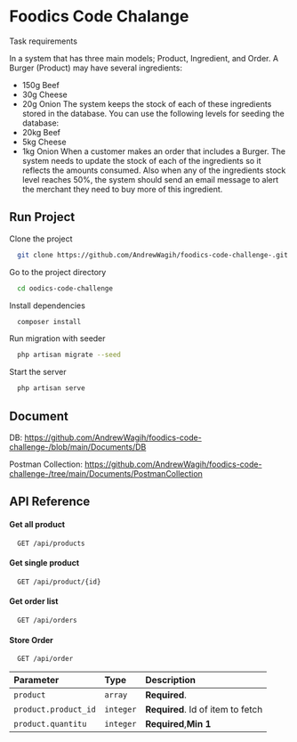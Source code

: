
# Foodics Code Chalange

Task requirements

In a system that has three main models; Product, Ingredient, and Order.
A Burger (Product) may have several ingredients:
- 150g Beef
- 30g Cheese
- 20g Onion
The system keeps the stock of each of these ingredients stored in the database. You
can use the following levels for seeding the database:
- 20kg Beef
- 5kg Cheese
- 1kg Onion
When a customer makes an order that includes a Burger. The system needs to update the
stock of each of the ingredients so it reflects the amounts consumed.
Also when any of the ingredients stock level reaches 50%, the system should send an
email message to alert the merchant they need to buy more of this ingredient.

## Run Project

Clone the project

```bash
  git clone https://github.com/AndrewWagih/foodics-code-challenge-.git
```

Go to the project directory

```bash
  cd oodics-code-challenge
```

Install dependencies

```bash
  composer install
```

Run migration with seeder

```bash
  php artisan migrate --seed
```

Start the server

```bash
  php artisan serve
```


## Document

DB: https://github.com/AndrewWagih/foodics-code-challenge-/blob/main/Documents/DB

Postman Collection: https://github.com/AndrewWagih/foodics-code-challenge-/tree/main/Documents/PostmanCollection


## API Reference

#### Get all product

```http
  GET /api/products
```

#### Get single product

```http
  GET /api/product/{id}
```

#### Get order list

```http
  GET /api/orders
```


#### Store Order

```http
  GET /api/order
```

| Parameter | Type     | Description                       |
| :-------- | :------- | :-------------------------------- |
| `product`      | `array` | **Required**.  |
| `product.product_id`      | `integer` | **Required**. Id of item to fetch |
| `product.quantitu`      | `integer` | **Required**,**Min 1**|




